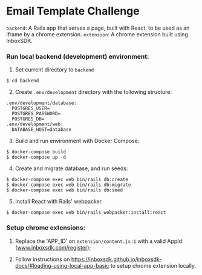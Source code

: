 # Email Template Challenge

`backend`: A Rails app that serves a page, built with React, to be used as an iframe by a chrome extension.
`extension`: A chrome extension built using InboxSDK.

### Run local backend (development) environment:

1. Set current directory to `backend`
```
$ cd backend
```

2. Create `.env/development` directory with the following structure:
```
.env/development/database:
  POSTGRES_USER=  
  POSTGRES_PASSWORD=  
  POSTGRES_DB=  
.env/development/web:
  DATABASE_HOST=database
```

3. Build and run environment with Docker Compose:
```
$ docker-compose build
$ docker-compose up -d
```

4. Create and migrate database, and run seeds:
```
$ docker-compose exec web bin/rails db:create
$ docker-compose exec web bin/rails db:migrate
$ docker-compose exec web bin/rails db:seed
```

5. Install React with Rails' webpacker
```
$ docker-compose exec web bin/rails webpacker:install:react
```

### Setup chrome extensions:

1. Replace the 'APP_ID' on `extension/content.js:1` with a valid AppId (www.inboxsdk.com/register);

2. Follow instructions on https://inboxsdk.github.io/inboxsdk-docs/#loading-using-local-app-basic to setup chrome extension locally.